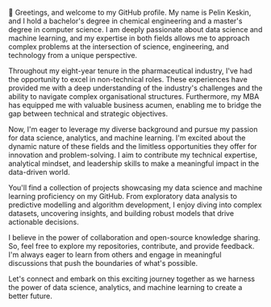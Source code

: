 👋 Greetings, and welcome to my GitHub profile. My name is Pelin Keskin, and I hold a bachelor's degree in chemical engineering and a master's degree in computer science. I am deeply passionate about data science and machine learning, and my expertise in both fields allows me to approach complex problems at the intersection of science, engineering, and technology from a unique perspective.

Throughout my eight-year tenure in the pharmaceutical industry, I've had the opportunity to excel in non-technical roles. These experiences have provided me with a deep understanding of the industry's challenges and the ability to navigate complex organisational structures. Furthermore, my MBA has equipped me with valuable business acumen, enabling me to bridge the gap between technical and strategic objectives.

Now, I'm eager to leverage my diverse background and pursue my passion for data science, analytics, and machine learning. I'm excited about the dynamic nature of these fields and the limitless opportunities they offer for innovation and problem-solving. I aim to contribute my technical expertise, analytical mindset, and leadership skills to make a meaningful impact in the data-driven world.

You'll find a collection of projects showcasing my data science and machine learning proficiency on my GitHub. From exploratory data analysis to predictive modelling and algorithm development, I enjoy diving into complex datasets, uncovering insights, and building robust models that drive actionable decisions.

I believe in the power of collaboration and open-source knowledge sharing. So, feel free to explore my repositories, contribute, and provide feedback. I'm always eager to learn from others and engage in meaningful discussions that push the boundaries of what's possible.

Let's connect and embark on this exciting journey together as we harness the power of data science, analytics, and machine learning to create a better future.

<!---
pelinkeskin/pelinkeskin is a ✨ special ✨ repository because its `README.md` (this file) appears on your GitHub profile.
You can click the Preview link to take a look at your changes.
--->
